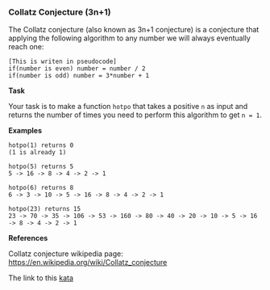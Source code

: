 ### Collatz Conjecture (3n+1)

The Collatz conjecture (also known as 3n+1 conjecture) is a conjecture that applying the following algorithm to any number we will always eventually reach one:
```
[This is writen in pseudocode]
if(number is even) number = number / 2
if(number is odd) number = 3*number + 1
```
**Task**

Your task is to make a function `hotpo` that takes a positive `n` as input and returns the number of times you need to perform this algorithm to get `n = 1`.

**Examples**  
```
hotpo(1) returns 0
(1 is already 1)

hotpo(5) returns 5
5 -> 16 -> 8 -> 4 -> 2 -> 1

hotpo(6) returns 8
6 -> 3 -> 10 -> 5 -> 16 -> 8 -> 4 -> 2 -> 1

hotpo(23) returns 15
23 -> 70 -> 35 -> 106 -> 53 -> 160 -> 80 -> 40 -> 20 -> 10 -> 5 -> 16 -> 8 -> 4 -> 2 -> 1
```
**References**  

Collatz conjecture wikipedia page: https://en.wikipedia.org/wiki/Collatz_conjecture  

The link to this [kata]()
